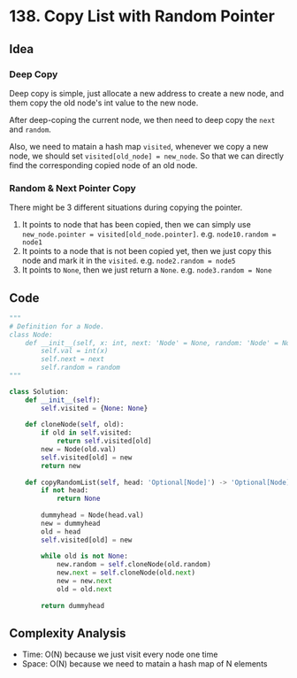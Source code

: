 # 138. Copy List with Random Pointer
## Idea
### Deep Copy
Deep copy is simple, just allocate a new address to create a new node, and them copy the old node's int value to the new node.

After deep-coping the current node, we then need to deep copy the `next` and `random`.

Also, we need to matain a hash map `visited`, whenever we copy a new node, we should set `visited[old_node] = new_node`. So that we can directly find the corresponding copied node of an old node.

### Random & Next Pointer Copy
There might be 3 different situations during copying the pointer.
1. It points to node that has been copied, then we can simply use `new_node.pointer = visited[old_node.pointer]`. e.g. `node10.random = node1`
2. It points to a node that is not been copied yet, then we just copy this node and mark it in the `visited`. e.g. `node2.random = node5`
3. It points to `None`, then we just return a `None`. e.g. `node3.random = None`

## Code
```python
"""
# Definition for a Node.
class Node:
    def __init__(self, x: int, next: 'Node' = None, random: 'Node' = None):
        self.val = int(x)
        self.next = next
        self.random = random
"""

class Solution:
    def __init__(self):
        self.visited = {None: None}
        
    def cloneNode(self, old):
        if old in self.visited:
            return self.visited[old]
        new = Node(old.val)
        self.visited[old] = new
        return new
        
    def copyRandomList(self, head: 'Optional[Node]') -> 'Optional[Node]':
        if not head:
            return None
        
        dummyhead = Node(head.val)
        new = dummyhead
        old = head
        self.visited[old] = new
        
        while old is not None:
            new.random = self.cloneNode(old.random)
            new.next = self.cloneNode(old.next)
            new = new.next
            old = old.next
        
        return dummyhead
```

## Complexity Analysis
- Time: O(N) because we just visit every node one time
- Space: O(N) because we need to matain a hash map of N elements